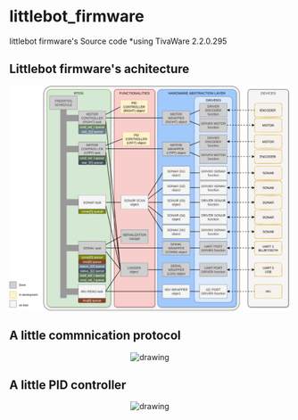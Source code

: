 # littlebot_firmware
littlebot firmware's Source code *using TivaWare 2.2.0.295


## Littlebot firmware's achitecture 

<p align="center">
<img src="doc/images/arquitetura_tivac.png" alt="drawing" width="700"/>
</p>

## A little commnication protocol
<p align="center">
<img src="https://user-images.githubusercontent.com/37759765/241722528-343f5dbb-9b6c-4681-9a7f-6c2fd8398426.png" alt="drawing" width="500"/>
</p>

## A little PID controller
<p align="center">
<img src="https://user-images.githubusercontent.com/37759765/242135832-d878f5c8-e922-4c68-b292-558bf2040ff1.png" alt="drawing" width="600"/>
</p>




